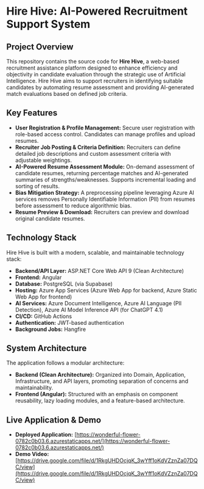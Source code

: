 # Hire Hive: AI-Powered Recruitment Support System

## Project Overview

This repository contains the source code for **Hire Hive**, a web-based recruitment assistance platform designed to enhance efficiency and objectivity in candidate evaluation through the strategic use of Artificial Intelligence. Hire Hive aims to support recruiters in identifying suitable candidates by automating resume assessment and providing AI-generated match evaluations based on defined job criteria.

## Key Features

* **User Registration & Profile Management:** Secure user registration with role-based access control. Candidates can manage profiles and upload resumes.
* **Recruiter Job Posting & Criteria Definition:** Recruiters can define detailed job descriptions and custom assessment criteria with adjustable weightings.
* **AI-Powered Resume Assessment Module:** On-demand assessment of candidate resumes, returning percentage matches and AI-generated summaries of strengths/weaknesses. Supports incremental loading and sorting of results.
* **Bias Mitigation Strategy:** A preprocessing pipeline leveraging Azure AI services removes Personally Identifiable Information (PII) from resumes before assessment to reduce algorithmic bias.
* **Resume Preview & Download:** Recruiters can preview and download original candidate resumes.

## Technology Stack

Hire Hive is built with a modern, scalable, and maintainable technology stack:

* **Backend/API Layer:** ASP.NET Core Web API 9 (Clean Architecture)
* **Frontend:** Angular
* **Database:** PostgreSQL (via Supabase)
* **Hosting:** Azure App Services (Azure Web App for backend, Azure Static Web App for frontend)
* **AI Services:** Azure Document Intelligence, Azure AI Language (PII Detection), Azure AI Model Inference API (for ChatGPT 4.1)
* **CI/CD:** GitHub Actions
* **Authentication:** JWT-based authentication
* **Background Jobs:** Hangfire

## System Architecture

The application follows a modular architecture:

* **Backend (Clean Architecture):** Organized into Domain, Application, Infrastructure, and API layers, promoting separation of concerns and maintainability.
* **Frontend (Angular):** Structured with an emphasis on component reusability, lazy loading modules, and a feature-based architecture.

## Live Application & Demo

* **Deployed Application:** [https://wonderful-flower-0782c0b03.6.azurestaticapps.net/](https://wonderful-flower-0782c0b03.6.azurestaticapps.net/)
* **Demo Video:** [https://drive.google.com/file/d/1RkgUHDOcjqK_3wYff1oKdVZznZa07DQC/view](https://drive.google.com/file/d/1RkgUHDOcjqK_3wYff1oKdVZznZa07DQC/view)
